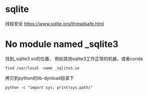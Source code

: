 # sqlite

线程安全
https://www.sqlite.org/threadsafe.html


# No module named _sqlite3

找到_sqlite3.so的位置， 例如其他sqlite3工作正常的机器，或者conda
```
find /usr/local -name _sqlite3.so
```
拷贝到python的lib-dynload目录下
```
python -c "import sys; print(sys.path)"
```

